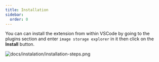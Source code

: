 ```yaml
---
title: Installation
sidebar:
  order: 0
---
```


You can can install the extension from within VSCode by going to the plugins section and enter ```image storage explorer``` in it then click on the **Install** button.

![docs/instalation/installation-steps.png](https://images.azydeco.com/docs/instalation/installation-steps.png?ud=33 )
